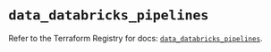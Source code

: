 # `data_databricks_pipelines`

Refer to the Terraform Registry for docs: [`data_databricks_pipelines`](https://registry.terraform.io/providers/databricks/databricks/1.44.0/docs/data-sources/pipelines).
